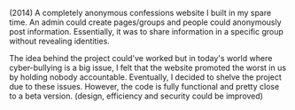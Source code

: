 (2014) A completely anonymous confessions website I built in my spare time.
An admin could create pages/groups and people could anonymously post information.
Essentially, it was to share information in a specific group without revealing identities.

The idea behind the project could've worked but in today's world where cyber-bullying is a big issue, I felt that the website promoted the worst in us by holding nobody accountable.
Eventually, I decided to shelve the project due to these issues. However, the code is fully functional and pretty close to a beta version. (design, efficiency and security could be improved)
